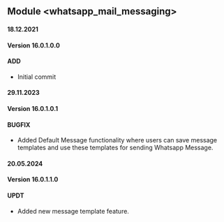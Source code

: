 ## Module <whatsapp_mail_messaging>

#### 18.12.2021
#### Version 16.0.1.0.0
#### ADD
- Initial commit


#### 29.11.2023
#### Version 16.0.1.0.1
#### BUGFIX
- Added Default Message functionality where users can save message templates and use these templates for sending Whatsapp Message.

#### 20.05.2024
#### Version 16.0.1.1.0
#### UPDT
- Added new message template feature.